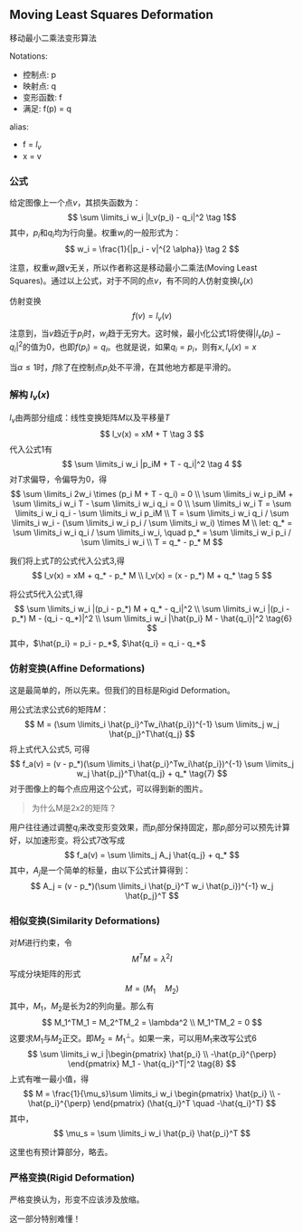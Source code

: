 ## Moving Least Squares Deformation
移动最小二乘法变形算法

Notations:
+ 控制点: p
+ 映射点: q
+ 变形函数: f
+ 满足: f(p) = q

alias:
+ f = $l_v$
+ x = v



### 公式
给定图像上一个点$v$，其损失函数为：
$$ \sum \limits_i w_i |l_v(p_i) - q_i|^2 \tag 1$$
其中，$p_i$和$q_i$均为行向量。权重$w_i$的一般形式为：
$$
    w_i = \frac{1}{|p_i - v|^{2 \alpha}} \tag 2
$$

注意，权重$w_i$跟$v$无关，所以作者称这是移动最小二乘法(Moving Least Squares)。通过以上公式，对于不同的点$v$，有不同的人仿射变换$l_v(x)$

仿射变换
$$
    f(v) = l_v(v)
$$
注意到，当$v$趋近于$p_i$时，$w_i$趋于无穷大。这时候，最小化公式1将使得$|l_v(p_i) - q_i|^2$的值为0，也即$f(p_i)=q_i$。也就是说，如果$q_i=p_i$，则有$x, l_v(x)=x$

当$\alpha \le 1$时，$f$除了在控制点$p_i$处不平滑，在其他地方都是平滑的。

### 解构 $l_v(x)$
$l_v$由两部分组成：线性变换矩阵$M$以及平移量$T$
$$
    l_v(x) = xM + T     \tag 3
$$
代入公式1有
$$
   \sum \limits_i w_i |p_iM + T - q_i|^2 \tag 4 
$$
对$T$求偏导，令偏导为0，得
$$
    \sum \limits_i 2w_i \times (p_i M + T - q_i) = 0 \\
    \sum \limits_i w_i p_iM + \sum \limits_i w_i T - \sum \limits_i w_i q_i = 0 \\
    \sum \limits_i w_i T = \sum \limits_i w_i q_i -  \sum \limits_i w_i p_iM \\
    T =  \sum \limits_i w_i q_i / \sum \limits_i w_i - (\sum \limits_i w_i p_i / \sum \limits_i w_i) \times M \\
    let: q_* =  \sum \limits_i w_i q_i / \sum \limits_i w_i, \quad p_* = \sum \limits_i w_i p_i / \sum \limits_i w_i \\
    T = q_* - p_* M
$$

我们将上式$T$的公式代入公式3,得
$$
    l_v(x) = xM + q_* - p_* M \\
    l_v(x) = (x - p_*) M + q_* \tag 5
$$

将公式5代入公式1,得
$$
\sum \limits_i w_i |(p_i - p_*) M + q_*  - q_i|^2 \\ 
\sum \limits_i w_i |(p_i - p_*) M - (q_i  - q_*)|^2 \\
\sum \limits_i w_i |\hat{p_i} M - \hat{q_i}|^2 \tag{6} 
$$
其中，$\hat{p_i} = p_i - p_*$, $\hat{q_i} = q_i - q_*$

### 仿射变换(Affine Deformations)
这是最简单的，所以先来。但我们的目标是Rigid Deformation。

用公式法求公式6的矩阵$M$：
$$
    M = (\sum \limits_i \hat{p_i}^Tw_i\hat{p_i})^{-1} \sum \limits_j w_j \hat{p_j}^T\hat{q_j}
$$
将上式代入公式5, 可得
$$
    f_a(v) = (v - p_*)(\sum \limits_i \hat{p_i}^Tw_i\hat{p_i})^{-1} \sum \limits_j w_j \hat{p_j}^T\hat{q_j} + q_* \tag{7}
$$
对于图像上的每个点应用这个公式，可以得到新的图片。

> 为什么M是2x2的矩阵？

用户往往通过调整$q_i$来改变形变效果，而$p_i$部分保持固定，那$p_i$部分可以预先计算好，以加速形变。将公式7改写成
$$
    f_a(v) = \sum \limits_j A_j \hat{q_j} + q_*
$$
其中，$A_j$是一个简单的标量，由以下公式计算得到：
$$
    A_j = (v - p_*)(\sum \limits_i \hat{p_i}^T w_i \hat{p_i})^{-1} w_j \hat{p_j}^T
$$

### 相似变换(Similarity Deformations)
对$M$进行约束，令
$$
    M^T M = \lambda^2I
$$
写成分块矩阵的形式
$$
    M = (M_1 \quad M_2)
$$
其中，$M_1$，$M_2$是长为2的列向量。那么有
$$
    M_1^TM_1 = M_2^TM_2 = \lambda^2 \\
    M_1^TM_2 = 0
$$
这要求$M_1$与$M_2$正交。即$M_2 = M_1^{\perp}$。如果一来，可以用$M_1$来改写公式6
$$
    \sum \limits_i w_i |\begin{pmatrix} \hat{p_i} \\ -\hat{p_i}^{\perp} \end{pmatrix} M_1 - \hat{q_i}^T|^2 \tag{8}
$$
上式有唯一最小值，得
$$
    M = \frac{1}{\mu_s}\sum \limits_i w_i \begin{pmatrix} \hat{p_i} \\ -\hat{p_i}^{\perp} \end{pmatrix} 
        (\hat{q_i}^T \quad -\hat{q_i}^T)  
$$
其中，
$$
    \mu_s = \sum \limits_i w_i \hat{p_i} \hat{p_i}^T
$$

这里也有预计算部分，略去。

### 严格变换(Rigid Deformation)
严格变换认为，形变不应该涉及放缩。

这一部分特别难懂！
